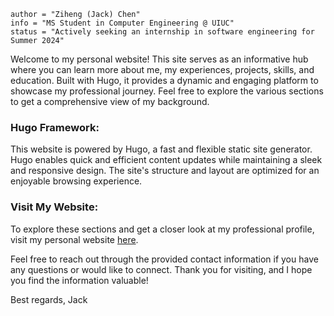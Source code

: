 ```
author = "Ziheng (Jack) Chen"
info = "MS Student in Computer Engineering @ UIUC"
status = "Actively seeking an internship in software engineering for Summer 2024"
```

Welcome to my personal website! This site serves as an informative hub where you can learn more about me, my experiences, projects, skills, and education. Built with Hugo, it provides a dynamic and engaging platform to showcase my professional journey. Feel free to explore the various sections to get a comprehensive view of my background.

### Hugo Framework:
This website is powered by Hugo, a fast and flexible static site generator. Hugo enables quick and efficient content updates while maintaining a sleek and responsive design. The site's structure and layout are optimized for an enjoyable browsing experience.

### Visit My Website:
To explore these sections and get a closer look at my professional profile, visit my personal website [here](https://www.zihengjackchen.com/).

Feel free to reach out through the provided contact information if you have any questions or would like to connect. Thank you for visiting, and I hope you find the information valuable!

Best regards,
Jack
